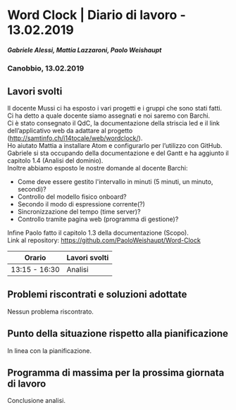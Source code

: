 # Word Clock | Diario di lavoro - 13.02.2019
##### Gabriele Alessi, Mattia Lazzaroni, Paolo Weishaupt
### Canobbio, 13.02.2019

## Lavori svolti
Il docente Mussi ci ha esposto i vari progetti e i gruppi che sono stati fatti. Ci ha detto a quale docente siamo assegnati e noi saremo con Barchi.  
Ci è stato consegnato il QdC, la documentazione della striscia led e il link dell’applicativo web da adattare al progetto (http://samtinfo.ch/i14tocale/web/wordclock/).  
Ho aiutato Mattia a installare Atom e configurarlo per l’utilizzo con GitHub.  
Gabriele si sta occupando della documentazione e del Gantt e ha aggiunto il capitolo 1.4 (Analisi del dominio).  
Inoltre abbiamo esposto le nostre domande al docente Barchi:
- Come deve essere gestito l'intervallo in minuti (5 minuti, un minuto, secondi)?
- Controllo del modello fisico onboard?
- Secondo il modo di espressione corrente(?)
- Sincronizzazione del tempo (time server)?
- Controllo tramite pagina web (programma di gestione)?

Infine Paolo fatto il capitolo 1.3 della documentazione (Scopo).  
Link al repository: https://github.com/PaoloWeishaupt/Word-Clock

| Orario | Lavori svolti |
| - | - |
|13:15 - 16:30 | Analisi |

##  Problemi riscontrati e soluzioni adottate
Nessun problema riscontrato.
##  Punto della situazione rispetto alla pianificazione
In linea con la pianificazione.
## Programma di massima per la prossima giornata di lavoro
Conclusione analisi.
